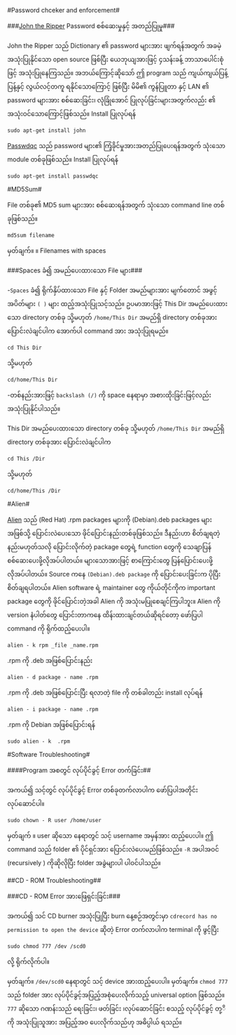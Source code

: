 #Password chceker and enforcement#

###[John the Ripper](http://www.openwall.com/john/) Password စစ်ဆေးမှုနှင့် အတည်ပြုမှု###

John the Ripper သည် Dictionary ၏ password များအား ဖျက်ရန်အတွက် အခမဲ့အသုံးပြုနိုင်သော open source ဖြစ်ပြီး ယေဘုယျအားဖြင့် ၄သန်းခန့် ဘာသာပေါင်းစုံဖြင့် အသုံးပြုနေကြသည်။ အဘယ်ကြောင့်ဆိုသော်
ဤ program သည် ကျယ်ကျယ်ပြန့်ပြန့်နှင့် လွယ်လင့်တကူ ရနိုင်သောကြောင့် ဖြစ်ပြီး  မိမိ၏ ကွန်ပြူတာ နှင့် LAN ၏  password များအား  စစ်ဆေးခြင်း၊ လုံခြုံအောင် ပြုလုပ်ခြင်းများအတွက်လည်း ၏
အသုံးဝင်သောကြောင့်ဖြစ်သည်။ Install ပြုလုပ်ရန်

	sudo apt-get install john

[Passwdqc](http://www.openwall.com/passwdqc/) သည် password များ၏ ကြံ့ခိုင်မှုအားအတည်ပြုပေးရန်အတွက် သုံးသော module တစ်ခုဖြစ်သည်။ Install ပြုလုပ်ရန်

	sudo apt-get install passwdqc


#MD5Sum#

File တစ်ခု၏ MD5 sum များအား စစ်ဆေးရန်အတွက် သုံးသော command line တစ်ခုဖြစ်သည်။

	md5sum filename

မှတ်ချက်။  ။ Filenames with spaces

###Spaces ခံ၍ အမည်ပေးထားသော File များ###

-`Spaces` ခံ၍ ရိုက်နှိပ်ထားသော File နှင့် Folder အမည်များအား မျက်တောင် အဖွင့် အပိတ်များ `( )` များ ထည့်အသုံးပြုသင့်သည်။ ဥပမာအားဖြင့် This Dir အမည်ပေးထားသော directory တစ်ခု သို့မဟုတ်
	`/home/This Dir` အမည်ရှိ directory တစ်ခုအား ပြောင်းလဲချင်ပါက အောက်ပါ command 
	အား အသုံးပြုရမည်။

	cd This Dir

သို့မဟုတ်

	cd/home/This Dir

-တစ်နည်းအားဖြင့် `backslash (/)` ကို space နေရာမှာ အစားထိုးခြင်းဖြင့်လည်း အသုံးပြုနိုင်ပါသည်။

This Dir အမည်ပေးထားသော directory တစ်ခု သို့မဟုတ် `/home/This Dir` အမည်ရှိ directory တစ်ခုအား ပြောင်းလဲချင်ပါက 

	cd This /Dir 

သို့မဟုတ်

	cd/home/This /Dir


#Alien#

[Alien](http://kitenet.net/~joey/code/alien/) သည် (Red Hat) .rpm packages များကို  (Debian).deb packages များအဖြစ်သို့ ပြောင်းလဲပေးသော ဖိုင်ပြောင်းနည်းတစ်ခုဖြစ်သည်။ ဒီနည်းဟာ စိတ်ချရတဲ့နည်းမဟုတ်သလို ပြောင်းလိုက်တဲ့ package တွေရဲ့ function တွေကို သေချာပြန်စစ်ဆေးပေးဖို့လိုအပ်ပါတယ်။ များသောအားဖြင့် စာကြောင်းတွေ ပြန်ပြောင်းပေးဖို့ လိုအပ်ပါတယ်။ Source ကနေ `(Debian).deb package` ကို ပြောင်းပေးခြင်းက ပိုပြီးစိတ်ချရပါတယ်။ Alien software ရဲ့ maintainer တွေ ကိုယ်တိုင်ကိုက important package တွေကို ဖိုင်ပြောင်းတဲ့အခါ Alien ကို အသုံးမပြုစေချင်ကြပါဘူး။ Alien ကို version နံပါတ်တွေ ပြောင်းတာကနေ ထိန်းထားချင်တယ်ဆိုရင်တော့ ဖော်ပြပါ command ကို ရိုက်ထည့်ပေးပါ။

	alien - k rpm _file _name.rpm

.rpm ကို .deb အဖြစ်ပြောင်းနည်း

	alien - d package - name .rpm

.rpm ကို .deb အဖြစ်ပြောင်းပြီး ရလာတဲ့ file ကို တစ်ခါတည်း install လုပ်ရန်

	alien - i package - name .rpm

.rpm ကို Debian အဖြစ်ပြောင်းရန်

	sudo alien - k  .rpm
	

#Software Troubleshooting#

####Program အစတွင် လုပ်ပိုင်ခွင့် Error တက်ခြင်း##

အကယ်၍  သင့်တွင် လုပ်ပိုင်ခွင့် Error တစ်ခုတက်လာပါက ဖော်ပြပါအတိုင်း လုပ်ဆောင်ပါ။

	sudo chown - R user /home/user

မှတ်ချက် ။    user ဆိုသော နေရာတွင် သင့် username အမှန်အား ထည့်ပေးပါ။ ဤ command သည် folder ၏ ပိုင်ရှင်အား ပြောင်းလဲပေးမည်ဖြစ်သည်။ `-R` အပါအဝင်  (recursively ) ကိုဆိုလိုပြီး folder အခွဲများပါ ပါဝင်ပါသည်။


##CD - ROM Troubleshooting##

###CD - ROM Error အားဖြေရှင်းခြင်း###

အကယ်၍ သင် CD burner အသုံးပြုပြီး  burn နေ့စဉ်အတွင်းမှာ `cdrecord has no permission to open the device` ဆိုတဲ့ Error တက်လာပါက terminal ကို ဖွင့်ပြီး

	sudo chmod 777 /dev /scd0

လို့ ရိုက်လိုက်ပါ။

မှတ်ချက်။ `/dev/scd0` နေရာတွင် သင့် device အားထည့်ပေးပါ။
မှတ်ချက်။ `chmod 777` သည် folder အား လုပ်ပိုင်ခွင့်အပြည့်အစုံပေးလိုက်သည့် universal option ဖြစ်သည်။ `777` ဆိုသော ဂဏန်းသည် ရေးခြင်း၊ ဖတ်ခြင်း ၊လုပ်ဆောင်ခြင်း စသည့် လုပ်ပိုင်ခွင့် တု့ိကို အသုံးပြုသူအား အပြည့်အ၀ ပေးလိုက်သည်ဟု အဓိပ္ပါယ် ရသည်။
